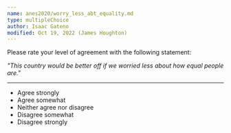 ```yaml
---
name: anes2020/worry_less_abt_equality.md
type: multipleChoice
author: Isaac Gateno
modified: Oct 19, 2022 (James Houghton)
---
```


Please rate your level of agreement with the following statement:

_"This country would be better off if we worried less about how
equal people are."_

---

- Agree strongly
- Agree somewhat
- Neither agree nor disagree
- Disagree somewhat
- Disagree strongly
